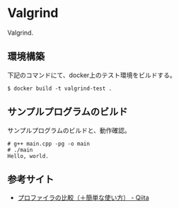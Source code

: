 # Valgrind
Valgrind.

## 環境構築
下記のコマンドにて、docker上のテスト環境をビルドする。
```
$ docker build -t valgrind-test .
```

## サンプルプログラムのビルド
サンプルプログラムのビルドと、動作確認。
```
# g++ main.cpp -pg -o main
# ./main
Hello, world.
```



## 参考サイト
- [プロファイラの比較（＋簡単な使い方） - Qiita](https://qiita.com/awrznc/items/161b55c29e6596431ca4#gprof)
